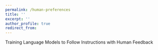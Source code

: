 ```yaml
---
permalink: /human-preferences
title: ''
excerpt: ''
author_profile: true
redirect_from:
---
```


Training Language Models to Follow Instructions with Human Feedback
